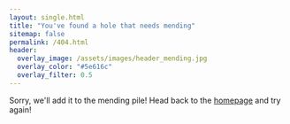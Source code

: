 ```yaml
---
layout: single.html
title: "You've found a hole that needs mending"
sitemap: false
permalink: /404.html
header:
  overlay_image: /assets/images/header_mending.jpg
  overlay_color: "#5e616c"
  overlay_filter: 0.5
---
```


Sorry, we'll add it to the mending pile! Head back to the [homepage](/) and try again!